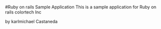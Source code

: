 #Ruby on rails Sample Application
This is a sample application for Ruby on rails
colortech Inc

by karlmichael Castaneda